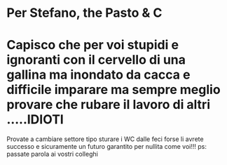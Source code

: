 # Per Stefano, the Pasto & C
# Capisco che per voi stupidi e ignoranti con il cervello di una gallina ma inondato da cacca e difficile imparare ma sempre meglio provare che rubare il lavoro di altri .....IDIOTI
Provate a cambiare settore tipo sturare i WC dalle feci forse li avrete successo e sicuramente un futuro garantito per nullita come voi!!!
ps: passate parola ai vostri colleghi
